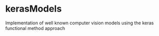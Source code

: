 # kerasModels
Implementation of well known computer vision models using the keras functional method approach
